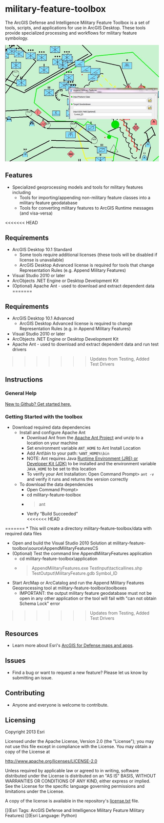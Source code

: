 # military-feature-toolbox

The ArcGIS Defense and Intelligence Military Feature Toolbox is a set of tools, scripts, and applications for use in ArcGIS Desktop. These tools provide specialized processing and workflows for military feature symbology.

![Image of Military Feature Toolbox]( ScreenShot.JPG "military-feature-toolbox" )

## Features

* Specialized geoprocessing models and tools for military features including
    * Tools for importing/appending non-military feature classes into a military feature geodatabase
    * Tools for converting military features to ArcGIS Runtime messages (and visa-versa)

<<<<<<< HEAD
## <a link="Requirements"></a>Requirements

* ArcGIS Desktop 10.1 Standard
    *  Some tools require additional licenses (these tools will be disabled if license is unavailable)
    *  ArcGIS Desktop Advanced license is required for tools that change Representation Rules (e.g. Append Military Features)
* Visual Studio 2010 or later
* ArcObjects .NET Engine or Desktop Development Kit
* (Optional) Apache Ant - used to download and extract dependent data
=======
## Requirements

* ArcGIS Desktop 10.1 Advanced
    *  ArcGIS Desktop Advanced license is required to change Representation Rules (e.g. in Append Military Features)
* Visual Studio 2010 or later
* ArcObjects .NET Engine or Desktop Development Kit
* Apache Ant - used to download and extract dependent data and run test drivers
>>>>>>> Updates from Testing, Added Test Drivers

## Instructions

### General Help
[New to Github? Get started here.](http://htmlpreview.github.com/?https://github.com/Esri/esri.github.com/blob/master/help/esri-getting-to-know-github.html)

### Getting Started with the toolbox
* Download required data dependencies 
    * Install and configure Apache Ant
        * Download Ant from the [Apache Ant Project](http://ant.apache.org/bindownload.cgi) and unzip to a location on your machine
        * Set environment variable `ANT_HOME` to Ant Install Location
        * Add Ant\bin to your path: `%ANT_HOME%\bin`
        * NOTE: Ant requires Java [Runtime Environment (JRE) or Developer Kit (JDK)](http://www.oracle.com/technetwork/java/javase/downloads/index.html) to be installed and the environment variable `JAVA_HOME` to be set to this location
        * To verify your Ant Installation: Open Command Prompt> `ant -v` and verify it runs and returns the version correctly 
    * To download the data dependencies 
        * Open Command Prompt>
        * cd military-feature-toolbox
        * > ant
        * Verify “Build Succeeded”  
<<<<<<< HEAD


=======
        * This will create a directory military-feature-toolbox/data with required data files
* Open and build the Visual Studio 2010 Solution at military-feature-toolbox\source\AppendMilitaryFeaturesCS
* (Optional) Test the command line AppendMilitaryFeatures application
    * cd military-feature-toolbox\application
    * > AppendMilitaryFeatures.exe TestInput\tacticallines.shp TestOutput\MilitaryFeature.gdb Symbol_ID
* Start ArcMap or ArcCatalog and run the Append Military Features Geoprocessing tool at military-feature-toolbox\toolboxes
    *  IMPORTANT: the output military feature geodatabase must not be open in any other application or the tool will fail with "can not obtain Schema Lock" error
>>>>>>> Updates from Testing, Added Test Drivers

## Resources

* Learn more about Esri's [ArcGIS for Defense maps and apps](http://resources.arcgis.com/en/communities/defense-and-intelligence/).

## Issues

* Find a bug or want to request a new feature?  Please let us know by submitting an issue.

## Contributing

* Anyone and everyone is welcome to contribute.

## Licensing

Copyright 2013 Esri

Licensed under the Apache License, Version 2.0 (the "License");
you may not use this file except in compliance with the License.
You may obtain a copy of the License at

   http://www.apache.org/licenses/LICENSE-2.0

Unless required by applicable law or agreed to in writing, software
distributed under the License is distributed on an "AS IS" BASIS,
WITHOUT WARRANTIES OR CONDITIONS OF ANY KIND, either express or implied.
See the License for the specific language governing permissions and
limitations under the License.

A copy of the license is available in the repository's
[license.txt](license.txt) file.

[](Esri Tags: ArcGIS Defense and Intelligence Military Feature Military Features)
[](Esri Language: Python)
